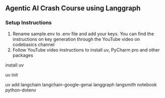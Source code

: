 ## Agentic AI Crash Course using Langgraph

### Setup Instructions

1. Rename sample.env to .env file and add your keys. You can find the instructions on key generation through the YouTube video on codebasics channel
2. Follow YouTube video instructions to install uv, PyCharm pro and other packages

install uv

uv init

uv add langchain langchain-google-genai langgraph langsmith notebook python-dotenv
